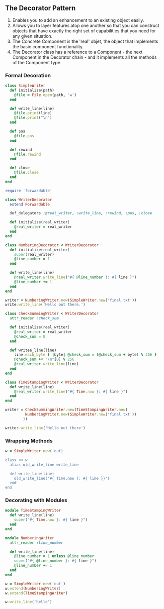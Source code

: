 The Decorator Pattern
---------------------

1. Enables you to add an enhancement to an existing object easily.
2. Allows you to layer features atop one another so that you can
   construct objects that have exactly the right set of capabilities
   that you need for any given situation.
3. The Concrete Component is the 'real' objet, the object that
   implements the basic component functionality.
4. The Decorator class has a reference to a Component - the next
   Component in the Decorator chain - and it implements all the
   methods of the Component type.

### Formal Decoration

```ruby
class SimpleWriter
  def initialize(path)
    @file = File.open(path, 'w')
  end

  def write_line(line)
    @file.print(line)
    @file.print("\n")
  end

  def pos
    @file.pos
  end

  def rewind
    @file.rewind
  end

  def close
    @file.close
  end
end

require 'forwardable'

class WriterDecorator
  extend Forwardable

  def_delegators :@real_writer, :write_line, :rewind, :pos, :close

  def initialize(real_writer)
    @real_writer = real_writer
  end
end

class NumberingDecorator < WriterDecorator
  def initialize(real_writer)
    super(real_writer)
    @line_number = 1
  end

  def write_line(line)
    @real_writer.write_line("#{ @line_number }: #{ line }")
    @line_number += 1
  end
end

writer = NumberingWriter.new(SimpleWriter.new('final.txt'))
write.write_line('Hello out there.')

class CheckSummingWriter < WriterDecorator
  attr_reader :check_sum

  def initialize(real_writer)
    @real_writer = real_writer
    @check_sum = 0
  end

  def writee_line(line)
    line.each_byte { |byte| @check_sum = (@check_sum + byte) % 256 }
    @check_sum += "\n"[0] % 256
    @real_writer.write_line(line)
  end
end

class TimeStampingWriter < WriterDecorator
  def write_line(line)
    @real_writer.write_line("#{ Time.now }: #{ line }")
  end
end

writer = CheckSummingWriter.new(TimeStampingWriter.new(
         NumberingWriter.new(SimpleWriter.new('final.txt'))
        ))

writer.write_line('Hello out there')
```

### Wrapping Methods

```ruby
w = SimpleWriter.new('out)

class << w
  alias old_write_line write_line

  def write_line(line)
    old_write_line("#{ Time.now ): #{ line }}")
  end
end
```

### Decorating with Modules

```ruby
module TimeStampingWriter
  def write_line(line)
    super("#{ Time.now }: #{ line }")
  end
end

module NumberingWriter
  attr_reader :line_number

  def write_line(line)
    @line_number = 1 unless @line_number
    super("#{ @line_number }: #{ line }")
    @line_number += 1
  end
end

w = SimpleWriter.new('out')
w.extend(NumberingWriter)
w.extend(TimeStampingWriter)

w.write_line('hello')
```
